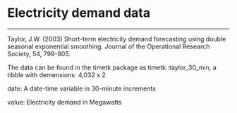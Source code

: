 # Electricity demand data

------------------------------------------------------------------------

Taylor, J.W. (2003) Short-term electricity demand forecasting using double seasonal exponential smoothing. Journal of the Operational Research Society, 54, 799-805.

The data can be found in the timetk package as timetk::taylor_30_min, a tibble with demensions: 4,032 x 2

date: A date-time variable in 30-minute increments

value: Electricity demand in Megawatts
